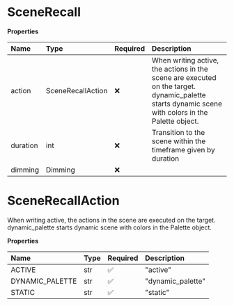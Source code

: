 # SceneRecall

**Properties**

| Name     | Type              | Required | Description                                                                                                                                       |
| :------- | :---------------- | :------- | :------------------------------------------------------------------------------------------------------------------------------------------------ |
| action   | SceneRecallAction | ❌       | When writing active, the actions in the scene are executed on the target. dynamic_palette starts dynamic scene with colors in the Palette object. |
| duration | int               | ❌       | Transition to the scene within the timeframe given by duration                                                                                    |
| dimming  | Dimming           | ❌       |                                                                                                                                                   |

# SceneRecallAction

When writing active, the actions in the scene are executed on the target. dynamic_palette starts dynamic scene with colors in the Palette object.

**Properties**

| Name            | Type | Required | Description       |
| :-------------- | :--- | :------- | :---------------- |
| ACTIVE          | str  | ✅       | "active"          |
| DYNAMIC_PALETTE | str  | ✅       | "dynamic_palette" |
| STATIC          | str  | ✅       | "static"          |

<!-- This file was generated by liblab | https://liblab.com/ -->
